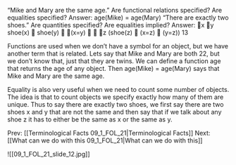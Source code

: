 “Mike and Mary are the same age.”
Are functional relations specified?
Are equalities specified?
Answer: age(Mike) = age(Mary)
“There are exactly two shoes.”
Are quantities specified?
Are equalities implied?
Answer: x y shoe(x)  shoe(y)  (x=y)  			z (shoe(z)  (x=z)  (y=z))
13

Functions are used when we don’t have a symbol for an object, but we have another term that is related.
Lets say that Mike and Mary are both 22, but we don’t know that, just that
they are twins. We can define a function age that returns the age of any object.
Then age(Mike) = age(Mary) says that Mike and Mary are the same age.

Equality is also very useful when we need to count some number of objects. The idea is that to count objects we specify exactly how many of them are unique. Thus to say there are exactly two shoes, we first say there are two shoes x and y that are not the same and then say that if we talk about any shoe z it has to either be the same as x or the same as y.


Prev: [[Terminological Facts 09_1_FOL_21|Terminological Facts]]
Next: [[What can we do with this 09_1_FOL_21|What can we do with this]]

![[09_1_FOL_21_slide_12.jpg]]

